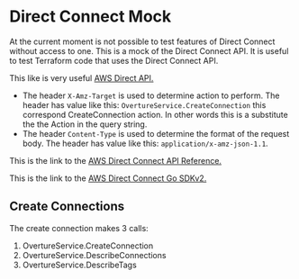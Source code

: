 # Direct Connect Mock

At the current moment is not possible to test features of Direct Connect without access to one. This is a mock of the Direct Connect API. It is useful to test Terraform code that uses the Direct Connect API.

This like is very useful [AWS Direct API.](https://frichetten.com/blog/aws-api-protocols/#:~:text=Here%2C%20there%20is%20no%20X-Amz-Target%20header.%20It%20is,to%20intercept%20CLI%20traffic%20and%20inspect%20it%20yourself.)

* The header `X-Amz-Target` is used to determine action to perform. The header has value like this: `OvertureService.CreateConnection` this correspond CreateConnection action. In other words this is a substitute the the Action in the query string.
* The header `Content-Type` is used to determine the format of the request body. The header has value like this: `application/x-amz-json-1.1`.

This is the link to the [AWS Direct Connect API Reference.](https://docs.aws.amazon.com/directconnect/latest/APIReference/API_Operations.html)

This is the link to the [AWS Direct Connect Go SDKv2.](https://pkg.go.dev/github.com/aws/aws-sdk-go-v2/service/directconnect#pkg-overview)

## Create Connections

The create connection makes 3 calls:

1. OvertureService.CreateConnection
2. OvertureService.DescribeConnections
3. OvertureService.DescribeTags
